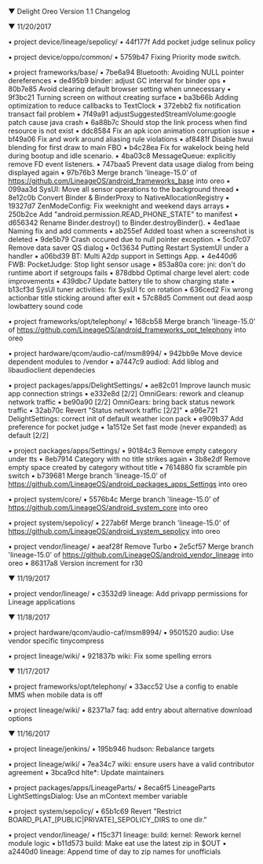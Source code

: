 
 ▼ Delight Oreo Version 1.1 Changelog


 ▼ 11/20/2017


 ▪ project device/lineage/sepolicy/
 ▪ 44f177f Add pocket judge selinux policy

 ▪ project device/oppo/common/
 ▪ 5759b47 Fixing Priority mode switch.

 ▪ project frameworks/base/
 ▪ 7be6a94 Bluetooth: Avoiding NULL pointer dereferences
 ▪ de495b9 binder: adjust GC interval for binder ops
 ▪ 80b7e85 Avoid clearing default browser setting when unnecessary
 ▪ 9f3bc21 Turning screen on without creating surface
 ▪ ba3b66b Adding optimization to reduce callbacks to TextClock
 ▪ 372ebb2 fix notification transact fail problem
 ▪ 7f49a91 adjustSuggestedStreamVolume:google patch cause java crash
 ▪ 6a88b7c Should stop the link process when find resource is not exist
 ▪ ddc8584 Fix an apk icon animation corruption issue
 ▪ bf49a06 Fix and work around aliasing rule violations
 ▪ af8481f Disable hwui blending for first draw to main FBO
 ▪ b4c28ea Fix for wakelock being held during bootup and idle scenario.
 ▪ 4ba03c8 MessageQueue: explicitly remove FD event listeners.
 ▪ 747baa5 Prevent data usage dialog from being displayed again
 ▪ 97b76b3 Merge branch 'lineage-15.0' of https://github.com/LineageOS/android_frameworks_base into oreo
 ▪ 099aa3d SysUI: Move all sensor operations to the background thread
 ▪ 8e12c0b Convert Binder & BinderProxy to NativeAllocationRegistry
 ▪ 19327d7 ZenModeConfig: Fix weeknight and weekend days arrays
 ▪ 250b2ce Add "android.permission.READ_PHONE_STATE" to manifest
 ▪ d656342 Rename Binder.destroy() to Binder.destroyBinder().
 ▪ 4ed1aae Naming fix and add comments
 ▪ ab255ef Added toast when a screenshot is deleted
 ▪ 9de5b79 Crash occured due to null pointer exception.
 ▪ 5cd7c07 Remove data saver QS dialog
 ▪ 0c13634 Putting Restart SystemUI under a handler
 ▪ a06bd39 BT: Multi A2dp support in Settings App.
 ▪ 4e440d6 FWB: PocketJudge: Stop light sensor usage
 ▪ 853a80a core: jni: don't do runtime abort if setgroups fails
 ▪ 878dbbd Optimal charge level alert: code improvements
 ▪ 439dbc7 Update battery tile to show charging state
 ▪ b13cf3d SysUI tuner activities: fix SysUI fc on rotation
 ▪ 636ced2 Fix wrong actionbar title sticking around after exit
 ▪ 57c88d5 Comment out dead aosp lowbattery sound code

 ▪ project frameworks/opt/telephony/
 ▪ 168cb58 Merge branch 'lineage-15.0' of https://github.com/LineageOS/android_frameworks_opt_telephony into oreo

 ▪ project hardware/qcom/audio-caf/msm8994/
 ▪ 942bb9e Move device dependent modules to /vendor
 ▪ a7447c9 audiod: Add liblog and libaudioclient dependecies

 ▪ project packages/apps/DelightSettings/
 ▪ ae82c01 Improve launch music app connection strings
 ▪ e332e8d [2/2] OmniGears: rework and cleanup network traffic
 ▪ be90a90 [2/2] OmniGears: bring back status nework traffic
 ▪ 32ab70c Revert "Status network traffic [2/2]"
 ▪ a96e721 DelightSettings: correct init of default weather icon pack
 ▪ e909b37 Add preference for pocket judge
 ▪ 1a1512e Set fast mode (never expanded) as default [2/2]

 ▪ project packages/apps/Settings/
 ▪ 90184c3 Remove empty category under tts
 ▪ 8eb7914 Category with no title strikes again
 ▪ 3b8e2df Remove empty space created by category without title
 ▪ 7614880 fix scramble pin switch
 ▪ b739681 Merge branch 'lineage-15.0' of https://github.com/LineageOS/android_packages_apps_Settings into oreo

 ▪ project system/core/
 ▪ 5576b4c Merge branch 'lineage-15.0' of https://github.com/LineageOS/android_system_core into oreo

 ▪ project system/sepolicy/
 ▪ 227ab6f Merge branch 'lineage-15.0' of https://github.com/LineageOS/android_system_sepolicy into oreo

 ▪ project vendor/lineage/
 ▪ aeaf28f Remove Turbo
 ▪ 2e5cf57 Merge branch 'lineage-15.0' of https://github.com/LineageOS/android_vendor_lineage into oreo
 ▪ 86317a8 Version increment for r30

 ▼ 11/19/2017


 ▪ project vendor/lineage/
 ▪ c3532d9 lineage: Add privapp permissions for Lineage applications

 ▼ 11/18/2017


 ▪ project hardware/qcom/audio-caf/msm8994/
 ▪ 9501520 audio: Use vendor specific tinycompress

 ▪ project lineage/wiki/
 ▪ 921837b wiki: Fix some spelling errors

 ▼ 11/17/2017


 ▪ project frameworks/opt/telephony/
 ▪ 33acc52 Use a config to enable MMS when mobile data is off

 ▪ project lineage/wiki/
 ▪ 82371a7 faq: add entry about alternative download options

 ▼ 11/16/2017


 ▪ project lineage/jenkins/
 ▪ 195b946 hudson: Rebalance targets

 ▪ project lineage/wiki/
 ▪ 7ea34c7 wiki: ensure users have a valid contributor agreement
 ▪ 3bca9cd hlte*: Update maintainers

 ▪ project packages/apps/LineageParts/
 ▪ 8eca6f5 LineageParts LightSettingsDialog: Use an mContext member variable

 ▪ project system/sepolicy/
 ▪ 65b1c69 Revert "Restrict BOARD_PLAT_[PUBLIC|PRIVATE]_SEPOLICY_DIRS to one dir."

 ▪ project vendor/lineage/
 ▪ f15c371 lineage: build: kernel: Rework kernel module logic
 ▪ b11d573 build: Make eat use the latest zip in $OUT
 ▪ a2440d0 lineage: Append time of day to zip names for unofficials

